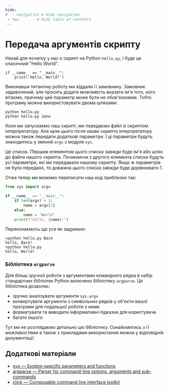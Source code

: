 ```yaml
---
hide:
#  - navigation # Hide navigation
 - toc        # Hide table of contents
---
```


# Передача аргументів скрипту

Нехай для початку у нас є скрипт на Python `hello.py`, і буде це класичний "Hello World". 

	if __name__ == "__main__":
		print('Hello, World!')
	

Виконавши титанічну роботу ми віддали її замовнику. 
Замовник задоволений, але просить додати можливість вказати ім'я того, 
кого вітаємо, причому цей параметр може бути не обов'язковим. 
Тобто програму можна використовувати двома шляхами: 

	python hello.py
	python hello.py Jane
	
Коли ми запускаємо наш скрипт, ми передаємо файл зі скриптом інтерпретатору. 
Але крім цього після назви скрипта інтерпретатору можна також передати додаткові параметри. 
І ці параметри будуть знаходитись у змінній `args` з модуля `sys`. 

Це список. Першим елементом цього списка завжди буде ім'я або шлях до файла нашого скрипта. 
Починаючи з другого елемента списка будуть усі параметри, які ми передавали нашому скрипту. 
Якщо ж параметрів не було передано, то довжина цього списка завжди буде дорівнювати 1. 

Отже тепер ми можемо переписати наш код приблизно так:

```python
from sys import argv

if __name__ == "__main__":
	if len(argv) > 1:
		name = argv[1]
	else:
		name = 'World'
	print(f"hello, {name}!")
```
	
Переконаємось що усе як задумано:

	>python hello.py Вася
	hello, Вася!
	>python hello.py
	hello, World!
	
	
### Бібліотека `argparse`

Для більш зручної роботи з аргументами командного рядка в набір стандартних бібліотек Python включено бібліотеку `argparse`. 
Ця бібліотека дозволяє:

- зручно аналізувати аргументи `sys.argv`
- конвертувати аргументи з символьних рядків у об'єкти вашої програми для подальшої роботи з ними
- форматувати та виводити інформативні підказки для користувача
- багато іншого

Тут ми не розглядаємо детально цю бібліотеку. 
Ознайомитись з її можливостями а також з прикладами використання можна у відповідній документації. 

	
## Додаткові матеріали

- [sys — System-specific parameters and functions](https://docs.python.org/3/library/sys.html)
- [argparse — Parser for command-line options, arguments and sub-commands](https://docs.python.org/3/library/argparse.html)
- [click — Composable command line interface toolkit](https://click.palletsprojects.com/en/8.1.x/)

	
<!--
Windows 7
[HKEY_CLASSES_ROOT\Applications\python.exe\shell\open\command]
@="\"C:\\Python27\\python.exe\" \"%1\" %*"

win10
Computer\HKEY_CLASSES_ROOT\Applications\python.exe
Computer\HKEY_CLASSES_ROOT\py_auto_file\shell\open\command
	was:
		"C:\Python36\python.exe" "%1"
	new:
		"C:\Python36\python.exe" "%1" "%*"
-->
	

	
<!-- https://jenyay.net/Programming/Argparse#noargparse -->